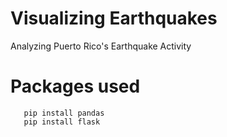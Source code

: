 # Visualizing Earthquakes
Analyzing Puerto Rico's Earthquake Activity


# Packages used
```pip install folium
   pip install pandas
   pip install flask
   ```
